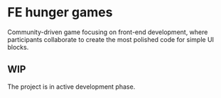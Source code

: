 # FE hunger games
Community-driven game focusing on front-end development, where participants collaborate to create the most polished code for simple UI blocks.

## WIP
The project is in active development phase.

